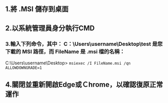 ## 1.將 .MSI 儲存到桌面<br>
## 2.以系統管理員身分執行CMD<br>
### 3.輸入下列命令，其中： C：\Users\username\Desktop\test 是您下載的 MSI 路徑，而 FileName 是 .msi 檔的名稱：<br>
 C:\Users\username\Desktop> ```msiexec /I FileName.msi /qn ALLOWDOWNGRADE=1```<br>
## 4.關閉並重新開啟Edge或Ｃhrome，以確認復原正常運作
